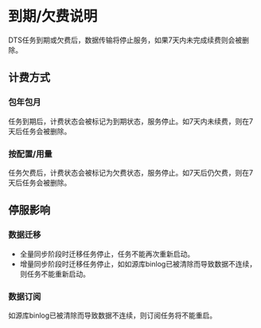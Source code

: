 # 到期/欠费说明

DTS任务到期或欠费后，数据传输将停止服务，如果7天内未完成续费则会被删除。

## 计费方式

### 包年包月

任务到期后，计费状态会被标记为到期状态，服务停止。如7天内未续费，则在7天后任务会被删除。

### 按配置/用量

任务欠费后，计费状态会被标记为欠费状态，服务停止。如7天后仍欠费，则在7天后任务会被删除。

## 停服影响

### 数据迁移

- 全量同步阶段时迁移任务停止，任务不能再次重新启动。
- 增量同步阶段时迁移任务停止，如如源库binlog已被清除而导致数据不连续，则任务不能重新启动。

### 数据订阅

如源库binlog已被清除而导致数据不连续，则订阅任务将不能重启。
